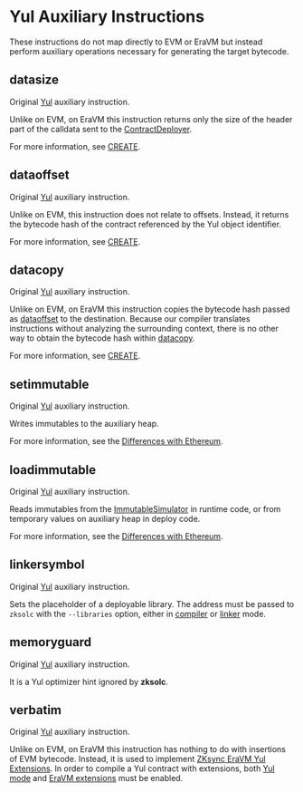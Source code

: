 # Yul Auxiliary Instructions

These instructions do not map directly to EVM or EraVM but instead perform auxiliary operations necessary for generating the target bytecode.



## datasize

Original [Yul](https://docs.soliditylang.org/en/latest/yul.html#datasize-dataoffset-datacopy) auxiliary instruction.

Unlike on EVM, on EraVM this instruction returns only the size of the header part of the calldata sent to the [ContractDeployer](https://docs.zksync.io/zksync-protocol/compiler/specification/system-contracts#contract-deployer).

For more information, see [CREATE](https://docs.zksync.io/zksync-protocol/compiler/specification/instructions/evm/create).



## dataoffset

Original [Yul](https://docs.soliditylang.org/en/latest/yul.html#datasize-dataoffset-datacopy) auxiliary instruction.

Unlike on EVM, this instruction does not relate to offsets. Instead, it returns the bytecode hash of the contract referenced by the Yul object identifier.

For more information, see [CREATE](https://docs.zksync.io/zksync-protocol/compiler/specification/instructions/evm/create).



## datacopy

Original [Yul](https://docs.soliditylang.org/en/latest/yul.html#datasize-dataoffset-datacopy) auxiliary instruction.

Unlike on EVM, on EraVM this instruction copies the bytecode hash passed as [dataoffset](#dataoffset) to the destination. Because our compiler translates instructions without analyzing the surrounding context, there is no other way to obtain the bytecode hash within [datacopy](#datacopy).

For more information, see [CREATE](https://docs.zksync.io/zksync-protocol/compiler/specification/instructions/evm/create).



## setimmutable

Original [Yul](https://docs.soliditylang.org/en/latest/yul.html#setimmutable-loadimmutable) auxiliary instruction.

Writes immutables to the auxiliary heap.

For more information, see the [Differences with Ethereum](https://docs.zksync.io/zksync-protocol/differences/evm-instructions#setimmutable-loadimmutable).



## loadimmutable

Original [Yul](https://docs.soliditylang.org/en/latest/yul.html#setimmutable-loadimmutable) auxiliary instruction.

Reads immutables from the [ImmutableSimulator](https://docs.zksync.io/zksync-protocol/compiler/specification/system-contracts#simulator-of-immutables) in runtime code, or from temporary values on auxiliary heap in deploy code.

For more information, see the
[Differences with Ethereum](https://docs.zksync.io/zksync-protocol/differences/evm-instructions#setimmutable-loadimmutable).



## linkersymbol

Original [Yul](https://docs.soliditylang.org/en/latest/yul.html#linkersymbol) auxiliary instruction.

Sets the placeholder of a deployable library. The address must be passed to `zksolc` with the `--libraries` option,
either in [compiler](../../02-command-line-interface.md#--libraries) or [linker](../../05-linker.md) mode.



## memoryguard

Original [Yul](https://docs.soliditylang.org/en/latest/yul.html#memoryguard) auxiliary instruction.

It is a Yul optimizer hint ignored by **zksolc**.



## verbatim

Original [Yul](https://docs.soliditylang.org/en/latest/yul.html#verbatim) auxiliary instruction.

Unlike on EVM, on EraVM this instruction has nothing to do with insertions of EVM bytecode. Instead, it is used to implement [ZKsync EraVM Yul Extensions](https://matter-labs.github.io/era-compiler-solidity/latest/06-eravm-extensions.html). In order to compile a Yul contract with extensions, both [Yul mode](../../02-command-line-interface.md#--yul) and [EraVM extensions](../../02-command-line-interface.md#--enable-eravm-extensions) must be enabled.
